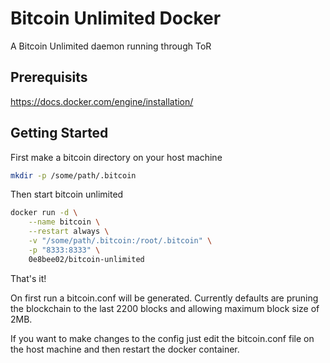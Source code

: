 # Bitcoin Unlimited Docker

A Bitcoin Unlimited daemon running through ToR

## Prerequisits

https://docs.docker.com/engine/installation/

## Getting Started

First make a bitcoin directory on your host machine

```bash
mkdir -p /some/path/.bitcoin
```

Then start bitcoin unlimited

```bash
docker run -d \
    --name bitcoin \
    --restart always \
    -v "/some/path/.bitcoin:/root/.bitcoin" \
    -p "8333:8333" \
    0e8bee02/bitcoin-unlimited
```

That's it!

On first run a bitcoin.conf will be generated. Currently defaults are pruning
the blockchain to the last 2200 blocks and allowing maximum block size of 2MB.

If you want to make changes to the config just edit the bitcoin.conf file on the
host machine and then restart the docker container.
